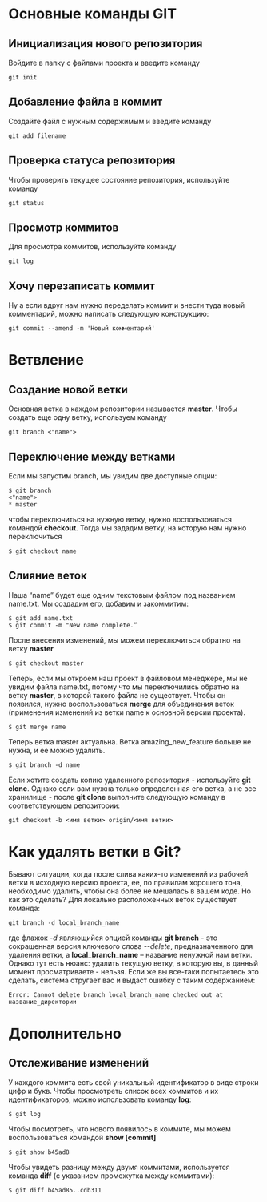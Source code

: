 # Основные команды GIT

## Инициализация нового репозитория

Войдите в папку с файлами проекта и введите команду

    
    git init
    

## Добавление файла в коммит

Создайте файл с нужным содержимым и введите команду

    
    git add filename
      

## Проверка статуса репозитория

Чтобы проверить текущее состояние репозитория, используйте команду

    
    git status
    

## Просмотр коммитов

Для просмотра коммитов, используйте команду

    
    git log
    

## Хочу перезаписать коммит

Ну а если вдруг нам нужно переделать коммит и внести туда новый комментарий, можно написать следующую конструкцию:

    
    git commit --amend -m 'Новый комментарий'


# Ветвление

## Создание новой ветки

Основная ветка в каждом репозитории называется **master**. Чтобы создать еще одну ветку, используем команду 

    git branch <"name">

## Переключение между ветками

Если мы запустим branch, мы увидим две доступные опции:

    $ git branch
    <"name">
    * master

чтобы переключиться на нужную ветку, нужно воспользоваться командой **checkout**. Тогда мы зададим ветку, на которую нам нужно переключиться

    $ git checkout name

## Слияние веток    

Наша “name” будет еще одним текстовым файлом под названием name.txt. Мы создадим его, добавим и закоммитим:

    $ git add name.txt
    $ git commit -m "New name complete.”

После внесения изменений, мы можем переключиться обратно на ветку **master**

    $ git checkout master

Теперь, если мы откроем наш проект в файловом менеджере, мы не увидим файла name.txt, потому что мы переключились обратно на ветку **master**, в которой такого файла не существует. Чтобы он появился, нужно воспользоваться **merge** для объединения веток (применения изменений из ветки name к основной версии проекта).   
    
    $ git merge name

Теперь ветка master актуальна. Ветка amazing_new_feature больше не нужна, и ее можно удалить.

    $ git branch -d name

Если хотите создать копию удаленного репозитория - используйте **git clone**. Однако если вам нужна только определенная его ветка, а не все хранилище - после **git clone** выполните следующую команду в соответствующем репозитории:    

    git checkout -b <имя ветки> origin/<имя ветки>

# Как удалять ветки в Git?

Бывают ситуации, когда после слива каких-то изменений из рабочей ветки в исходную версию проекта, ее, по правилам хорошего тона, необходимо удалить, чтобы она более не мешалась в вашем коде. Но как это сделать?
Для локально расположенных веток существует команда:

    git branch -d local_branch_name

где флажок *-d* являющийся опцией команды **git branch** - это сокращенная версия ключевого слова *--delete*, предназначенного для удаления ветки, а **local_branch_name** – название ненужной нам ветки.
Однако тут есть нюанс: удалить текущую ветку, в которую вы, в данный момент просматриваете - нельзя. Если же вы все-таки попытаетесь это сделать, система отругает вас и выдаст ошибку с таким содержанием:

    Error: Cannot delete branch local_branch_name checked out at название_директории

# Дополнительно

## Отслеживание изменений
У каждого коммита есть свой уникальный идентификатор в виде строки цифр и букв. Чтобы просмотреть список всех коммитов и их идентификаторов, можно использовать команду **log**:

    $ git log

Чтобы посмотреть, что нового появилось в коммите, мы можем воспользоваться командой **show [commit]**

    $ git show b45ad8

Чтобы увидеть разницу между двумя коммитами, используется команда **diff** (с указанием промежутка между коммитами):

    $ git diff b45ad85..cdb311